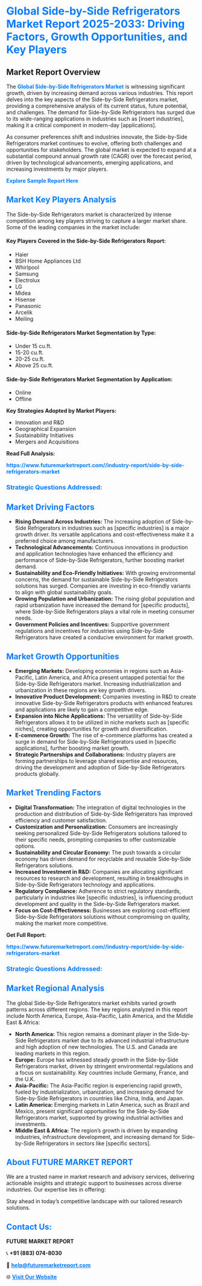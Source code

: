 <h1 style="color: #007BFF;">Global Side-by-Side Refrigerators Market Report 2025-2033: Driving Factors, Growth Opportunities, and Key Players</h1>

<section id="overview">
<h2>Market Report Overview</h2>
<p>The <a href="https://www.futuremarketreport.com//industry-report/side-by-side-refrigerators-market" style="color: #007BFF; text-decoration: none;"><strong>Global Side-by-Side Refrigerators Market</strong></a> is witnessing significant growth, driven by increasing demand across various industries. This report delves into the key aspects of the Side-by-Side Refrigerators market, providing a comprehensive analysis of its current status, future potential, and challenges. The demand for Side-by-Side Refrigerators has surged due to its wide-ranging applications in industries such as [insert industries], making it a critical component in modern-day [applications].</p>
<p>As consumer preferences shift and industries innovate, the Side-by-Side Refrigerators market continues to evolve, offering both challenges and opportunities for stakeholders. The global market is expected to expand at a substantial compound annual growth rate (CAGR) over the forecast period, driven by technological advancements, emerging applications, and increasing investments by major players.</p>
</section>

<section id="overview">
<p><a href="https://www.futuremarketreport.com//request-sample/reportId=57124" style="color: #007BFF; text-decoration: none;"><strong>Explore Sample Report Here</strong></a></p>
</section>

<section id="key-players">
<h2 style="color: #007BFF;">Market Key Players Analysis</h2>
<p>The Side-by-Side Refrigerators market is characterized by intense competition among key players striving to capture a larger market share. Some of the leading companies in the market include:</p>
<h4>Key Players Covered in the Side-by-Side Refrigerators Report:</h4>
<ul><li>Haier</li><li>BSH Home Appliances Ltd</li><li>Whirlpool</li><li>Samsung</li><li>Electrolux</li><li>LG</li><li>Midea</li><li>Hisense</li><li>Panasonic</li><li>Arcelik</li><li>Meiling</li></ul>
<h4>Side-by-Side Refrigerators Market Segmentation by Type:</h4>
<ul><li>Under 15 cu.ft.</li><li>15-20 cu.ft.</li><li>20-25 cu.ft.</li><li>Above 25 cu.ft.</li></ul>

<h4>Side-by-Side Refrigerators Market Segmentation by Application:</h4>
<ul><li>Online</li><li>Offline</li></ul>
<p><strong>Key Strategies Adopted by Market Players:</strong></p>
<ul>
<li>Innovation and R&D</li>
<li>Geographical Expansion</li>
<li>Sustainability Initiatives</li>
<li>Mergers and Acquisitions</li>
</ul>
</section>

<section>
<p><strong>Read Full Analysis: </strong></p><a href="https://www.futuremarketreport.com//industry-report/side-by-side-refrigerators-market" style="color: #007BFF; text-decoration: none;"><strong>https://www.futuremarketreport.com//industry-report/side-by-side-refrigerators-market</strong></a>
<h3 style="color: #007BFF;">Strategic Questions Addressed:</h3>
</section>

<section id="driving-factors">
<h2 style="color: #007BFF;">Market Driving Factors</h2>
<ul>
<li><strong>Rising Demand Across Industries:</strong> The increasing adoption of Side-by-Side Refrigerators in industries such as [specific industries] is a major growth driver. Its versatile applications and cost-effectiveness make it a preferred choice among manufacturers.</li>
<li><strong>Technological Advancements:</strong> Continuous innovations in production and application technologies have enhanced the efficiency and performance of Side-by-Side Refrigerators, further boosting market demand.</li>
<li><strong>Sustainability and Eco-Friendly Initiatives:</strong> With growing environmental concerns, the demand for sustainable Side-by-Side Refrigerators solutions has surged. Companies are investing in eco-friendly variants to align with global sustainability goals.</li>
<li><strong>Growing Population and Urbanization:</strong> The rising global population and rapid urbanization have increased the demand for [specific products], where Side-by-Side Refrigerators plays a vital role in meeting consumer needs.</li>
<li><strong>Government Policies and Incentives:</strong> Supportive government regulations and incentives for industries using Side-by-Side Refrigerators have created a conducive environment for market growth.</li>
</ul>
</section>

<section id="growth-opportunities">
<h2 style="color: #007BFF;">Market Growth Opportunities</h2>
<ul>
<li><strong>Emerging Markets:</strong> Developing economies in regions such as Asia-Pacific, Latin America, and Africa present untapped potential for the Side-by-Side Refrigerators market. Increasing industrialization and urbanization in these regions are key growth drivers.</li>
<li><strong>Innovative Product Development:</strong> Companies investing in R&D to create innovative Side-by-Side Refrigerators products with enhanced features and applications are likely to gain a competitive edge.</li>
<li><strong>Expansion into Niche Applications:</strong> The versatility of Side-by-Side Refrigerators allows it to be utilized in niche markets such as [specific niches], creating opportunities for growth and diversification.</li>
<li><strong>E-commerce Growth:</strong> The rise of e-commerce platforms has created a surge in demand for Side-by-Side Refrigerators used in [specific applications], further boosting market growth.</li>
<li><strong>Strategic Partnerships and Collaborations:</strong> Industry players are forming partnerships to leverage shared expertise and resources, driving the development and adoption of Side-by-Side Refrigerators products globally.</li>
</ul>
</section>

<section id="trending-factors">
<h2 style="color: #007BFF;">Market Trending Factors</h2>
<ul>
<li><strong>Digital Transformation:</strong> The integration of digital technologies in the production and distribution of Side-by-Side Refrigerators has improved efficiency and customer satisfaction.</li>
<li><strong>Customization and Personalization:</strong> Consumers are increasingly seeking personalized Side-by-Side Refrigerators solutions tailored to their specific needs, prompting companies to offer customizable options.</li>
<li><strong>Sustainability and Circular Economy:</strong> The push towards a circular economy has driven demand for recyclable and reusable Side-by-Side Refrigerators solutions.</li>
<li><strong>Increased Investment in R&D:</strong> Companies are allocating significant resources to research and development, resulting in breakthroughs in Side-by-Side Refrigerators technology and applications.</li>
<li><strong>Regulatory Compliance:</strong> Adherence to strict regulatory standards, particularly in industries like [specific industries], is influencing product development and quality in the Side-by-Side Refrigerators market.</li>
<li><strong>Focus on Cost-Effectiveness:</strong> Businesses are exploring cost-efficient Side-by-Side Refrigerators solutions without compromising on quality, making the market more competitive.</li>
</ul>
</section>

<section>
<p><strong>Get Full Report: </strong></p><a href="https://www.futuremarketreport.com//industry-report/side-by-side-refrigerators-market" style="color: #007BFF; text-decoration: none;"><strong>https://www.futuremarketreport.com//industry-report/side-by-side-refrigerators-market</strong></a>
<h3 style="color: #007BFF;">Strategic Questions Addressed:</h3>
</section>


<section id="regional-analysis">
<h2 style="color: #007BFF;">Market Regional Analysis</h2>
<p>The global Side-by-Side Refrigerators market exhibits varied growth patterns across different regions. The key regions analyzed in this report include North America, Europe, Asia-Pacific, Latin America, and the Middle East & Africa:</p>
<ul>
<li><strong>North America:</strong> This region remains a dominant player in the Side-by-Side Refrigerators market due to its advanced industrial infrastructure and high adoption of new technologies. The U.S. and Canada are leading markets in this region.</li>
<li><strong>Europe:</strong> Europe has witnessed steady growth in the Side-by-Side Refrigerators market, driven by stringent environmental regulations and a focus on sustainability. Key countries include Germany, France, and the U.K.</li>
<li><strong>Asia-Pacific:</strong> The Asia-Pacific region is experiencing rapid growth, fueled by industrialization, urbanization, and increasing demand for Side-by-Side Refrigerators in countries like China, India, and Japan.</li>
<li><strong>Latin America:</strong> Emerging markets in Latin America, such as Brazil and Mexico, present significant opportunities for the Side-by-Side Refrigerators market, supported by growing industrial activities and investments.</li>
<li><strong>Middle East & Africa:</strong> The region’s growth is driven by expanding industries, infrastructure development, and increasing demand for Side-by-Side Refrigerators in sectors like [specific sectors].</li>
</ul>
</section>

<footer>
<h2 style="color: #007BFF;">About FUTURE MARKET REPORT</h2>
<p>We are a trusted name in market research and advisory services, delivering actionable insights and strategic support to businesses across diverse industries. Our expertise lies in offering:</p>

<p>Stay ahead in today’s competitive landscape with our tailored research solutions.</p>

<h2 style="color: #007BFF;">Contact Us:</h2>
<p><strong>FUTURE MARKET REPORT</strong></p>
<p>📞 <strong>+91 (883) 074-8030</strong></p>
<p>📧 <strong><a href="mailto:help@futuremarketreport.com" style="color: #007BFF;">help@futuremarketreport.com</a></strong></p>
<p>🌐 <strong><a href="https://www.futuremarketreport.com/" style="color: #007BFF;">Visit Our Website</a></strong></p>
</footer>